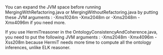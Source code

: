 You can expand the JVM space before running MergingWithRefactoring.java or MergingWithoutRefactoring.java by putting these JVM arguments : -Xms1024m -Xmx2048m
or -Xms2048m -Xmx4096m if you need more.

If you use HermiTreasoner in the OntologyConsistencyAndCoherence.java, you need to put the following JVM arguments  :
-Xms2048m -Xmx4096m -Xss208m because HermiT needs more time to compute all the ontology inferences, unlike ELK reasoner.
